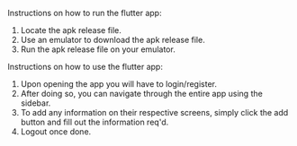 Instructions on how to run the flutter app:
  1. Locate the apk release file.
  2. Use an emulator to download the apk release file.
  3. Run the apk release file on your emulator.

Instructions on how to use the flutter app:
  1. Upon opening the app you will have to login/register.
  2. After doing so, you can navigate through the entire app using the sidebar.
  3. To add any information on their respective screens, simply click the add button and fill out the information req'd.
  4. Logout once done.
